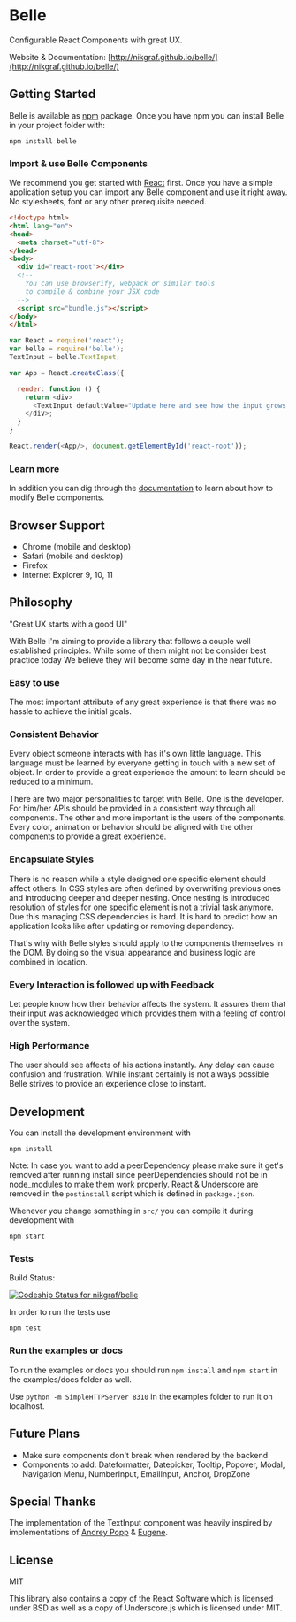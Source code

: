 # Belle

Configurable React Components with great UX.

Website & Documentation: [http://nikgraf.github.io/belle/](http://nikgraf.github.io/belle/)

## Getting Started

Belle is available as [npm](http://npmjs.org) package. Once you have npm you can install Belle in your project folder with:

```
npm install belle
```

### Import & use Belle Components

We recommend you get started with [React](https://facebook.github.io/react/) first. Once you have a simple application setup you can import any Belle component and use it right away. No stylesheets, font or any other prerequisite needed.

```html
<!doctype html>
<html lang="en">
<head>
  <meta charset="utf-8">
</head>
<body>
  <div id="react-root"></div>
  <!--
    You can use browserify, webpack or similar tools
    to compile & combine your JSX code
  -->
  <script src="bundle.js"></script>
</body>
</html>
```

```javascript
var React = require('react');
var belle = require('belle');
TextInput = belle.TextInput;

var App = React.createClass({

  render: function () {
    return <div>
      <TextInput defaultValue="Update here and see how the input grows …" />
    </div>;
  }
}

React.render(<App/>, document.getElementById('react-root'));
```

### Learn more

In addition you can dig through the [documentation](http://nikgraf.github.io/belle/) to learn about how to modify Belle components.

## Browser Support

- Chrome (mobile and desktop)
- Safari (mobile and desktop)
- Firefox
- Internet Explorer 9, 10, 11

## Philosophy

"Great UX starts with a good UI"

With Belle I'm aiming to provide a library that follows a couple well established
principles. While some of them might not be consider best practice today
We believe they will become some day in the near future.

### Easy to use

The most important attribute of any great experience is that there was no hassle to achieve
the initial goals.

### Consistent Behavior

Every object someone interacts with has it's own little language. This language
must be learned by everyone getting in touch with a new set of object. In order
to provide a great experience the amount to learn should be reduced to a minimum.

There are two major personalities to target with Belle. One is the developer.
For him/her APIs should be provided in a consistent way through all components.
The other and more important is the users of the components. Every color,
animation or behavior should be aligned with the other components to provide
a great experience.

### Encapsulate Styles

There is no reason while a style designed one specific element should affect
others. In CSS styles are often defined by overwriting previous ones and introducing
deeper and deeper nesting. Once nesting is introduced resolution of styles for one
specific element is not a trivial task anymore. Due this managing CSS dependencies
is hard. It is hard to predict how an application looks like after updating or
removing dependency.

That's why with Belle styles should apply to the components themselves in the DOM.
By doing so the visual appearance and business logic are combined in location.

### Every Interaction is followed up with Feedback

Let people know how their behavior affects the system. It assures them that
their input was acknowledged which provides them with a feeling of control over
the system.

### High Performance

The user should see affects of his actions instantly. Any delay can cause confusion
and frustration. While instant certainly is not always possible Belle strives to
provide an experience close to instant.

## Development

You can install the development environment with

```
npm install
```

Note: In case you want to add a peerDependency please make sure it get's removed
after running install since peerDependencies should not be in node_modules to
make them work properly. React & Underscore are removed in the `postinstall`
script which is defined in `package.json`.

Whenever you change something in `src/` you can compile it during development with

```
npm start
```

### Tests

Build Status:

[ ![Codeship Status for nikgraf/belle](https://codeship.com/projects/7650fa30-c483-0132-3f11-46867e328226/status?branch=master)](https://codeship.com/projects/74133)

In order to run the tests use

```
npm test
```

### Run the examples or docs

To run the examples or docs you should run `npm install` and `npm start` in the examples/docs folder as well.

Use `python -m SimpleHTTPServer 8310` in the examples folder to run it on localhost.

## Future Plans

- Make sure components don't break when rendered by the backend
- Components to add: Dateformatter, Datepicker, Tooltip, Popover, Modal, Navigation Menu, NumberInput, EmailInput, Anchor, DropZone

## Special Thanks

The implementation of the TextInput component was heavily inspired by implementations of [Andrey Popp](https://github.com/andreypopp) & [Eugene](https://github.com/eugene1g).

## License

MIT

This library also contains a copy of the React Software which is licensed under BSD as well
as a copy of Underscore.js which is licensed under MIT.
